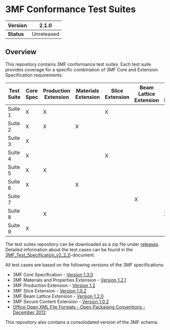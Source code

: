 # 3MF Conformance Test Suites
| **Version** | 2.1.0 |
| --- | --- |
| **Status** | Unreleased |

## Overview

This repository contains 3MF conformance test suites. Each test suite provides coverage for a specific combination of 3MF Core and Extension Specification requirements:

| **Test Suite** | **Core Spec** | **Production Extension** | **Materials Extension** | **Slice Extension** |**Beam Lattice Extension** |**Secure Content Extension** |
| --- | --- | --- | --- | --- | --- | --- |
| Suite 1 | X | X |   | X |   |   |
| Suite 2 | X | X | X |   |   |   |
| Suite 3 | X |   |   |   |   |   |
| Suite 4 | X |   |   | X |   |   |
| Suite 5 | X | X |   |   |   |   |
| Suite 6 | X |   | X |   |   |   |
| Suite 7 |  |    |   |   | X |   |
| Suite 8 |  |  X |   |   |   | X |
| Suite 9 | X |   |   |   |   |   |

The test suites repository can be downloaded as a zip file under [releases](../../releases).
Detailed information about the test cases can be found in the [3MF_Test_Specification_v2_2_0](test_specification/3MF_Test_Specification_v2_2_0.pdf)-document.

All test cases are based on the following versions of the 3MF specifications:
* 3MF Core Specification - [Version 1.3.0](https://github.com/3MFConsortium/spec_core/blob/1.3.0/3MF%20Core%20Specification.md)
* 3MF Materials and Properties Extension - [Version 1.2.1](https://github.com/3MFConsortium/spec_materials/blob/1.2.1/3MF%20Materials%20Extension.md)
* 3MF Production Extension - [Version 1.2](https://github.com/3MFConsortium/spec_production/blob/1.2/3MF%20Production%20Extension.md)
* 3MF Slice Extension - [Version 1.0.2](https://github.com/3MFConsortium/spec_slice/blob/1.0.2/3MF%20Slice%20Extension.md) 
* 3MF Beam Lattice Extension - [Version 1.2.0](https://github.com/3MFConsortium/spec_beamlattice/blob/1.2.0/3MF%20Beam%20Lattice%20Extension.md) 
* 3MF Secure Content Extension - [Version 1.0.2](https://github.com/3MFConsortium/spec_securecontent/blob/1.0.2/3MF%20Secure%20Content.md) 
* [Office Open XML File Formats - Open Packaging Conventions - December 2012](https://www.ecma-international.org/news/TC45_current_work/Office%20Open%20XML%20Part%202%20-%20Open%20Packaging%20Conventions.pdf)

This repository also contains a consolodated version of the 3MF schema.


